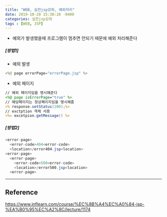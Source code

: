 ```yaml
---
title: "WEB, 실전jsp강좌, 예외처리"
date: 2019-10-28 15:30:28 -0400
categories: 실전jsp강좌
tags : [WEB, JSP]
---
```

- 예외가 발생했을때 프로그램이 멈추면 안되기 때문에 예외 처리해준다
##### [방법1]
- 예외 발생

```java
<%@ page errorPage="errorPage.jsp" %>
```
- 예외 페이지
```jsp
// 예외 페이지임을 명시해준다
<%@ page isErrorPage="true" %>
// 해당페이지는 정상페이지임을 명시해줌
<% response.setStatus(200);%>
// exctption 객체 사용
<%= excetpion.getMessage() %>
```

##### [방법2]
```java
<error-page>
  <error-code>404<error-code>
  <location>/error404.jsp<location>
<error-page>
  <error-page>
    <error-code>500<error-code>
    <location>/error500.jsp<location>
  <error-page>
```
---
## Reference

<https://www.inflearn.com/course/%EC%8B%A4%EC%A0%84-jsp-%EA%B0%95%EC%A2%8C/lecture/1174>
